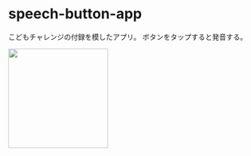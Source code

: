 # speech-button-app
こどもチャレンジの付録を模したアプリ。
ボタンをタップすると発音する。

<img src="https://user-images.githubusercontent.com/7026785/71317786-07bc5c00-24ca-11ea-8398-44c315cd6054.png" width="200">
